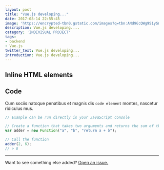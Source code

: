 ```yaml
---
layout: post
title: "Vue.js developing..."
date: 2017-08-14 22:55:45
image: 'https://encrypted-tbn0.gstatic.com/images?q=tbn:ANd9GcQWg9S1ySmh0PrfubQPKRTBmeYmLy38DuDmLRo6vyBEZkZfGM_N'
description: Vue.js developing....
category: 'INDIVISUAL PROJECT'
tags:
- backend
- Vue.js
twitter_text: Vue.js developing...
introduction: Vue.js developing...
---
```



## Inline HTML elements


## Code

Cum sociis natoque penatibus et magnis dis `code element` montes, nascetur ridiculus mus.

```js
// Example can be run directly in your JavaScript console

// Create a function that takes two arguments and returns the sum of those arguments
var adder = new Function("a", "b", "return a + b");

// Call the function
adder(2, 6);
// > 8
```

-----

Want to see something else added? <a href="https://github.com/poole/poole/issues/new">Open an issue.</a>
















